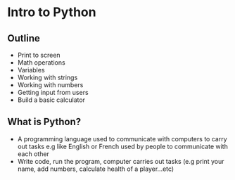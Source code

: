 # Intro to Python

## Outline
- Print to screen
- Math operations
- Variables
- Working with strings
- Working with numbers
- Getting input from users
- Build a basic calculator


## What is Python?
- A programming language used to communicate with computers to carry out tasks
e.g like English or French used by people to communicate with each other
- Write code, run the program, computer carries out tasks (e.g print your name, add numbers, calculate health of a player...etc)
